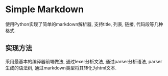 # Simple Markdown

使用Python实现了简单的markdown解析器, 支持title, 列表, 链接, 代码段等几种格式.

## 实现方法

采用最基本的编译器前端做法, 通过lexer分析文法, 通过parser分析语法, parser生成的语法树, 通过markdown类型将其转化为html文本.
